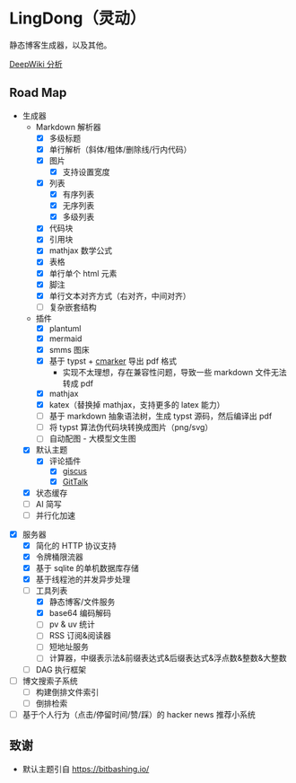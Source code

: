 # LingDong（灵动）

静态博客生成器，以及其他。

[DeepWiki 分析](https://deepwiki.com/kitelife/lingdong)

## Road Map

- 生成器
  - Markdown 解析器
    - [x] 多级标题
    - [x] 单行解析（斜体/粗体/删除线/行内代码）
    - [x] 图片
      - [x] 支持设置宽度
    - [x] 列表
      - [x] 有序列表
      - [x] 无序列表
      - [x] 多级列表
    - [x] 代码块
    - [x] 引用块
    - [x] mathjax 数学公式
    - [x] 表格
    - [x] 单行单个 html 元素
    - [x] 脚注
    - [x] 单行文本对齐方式（右对齐，中间对齐）
    - [ ] 复杂嵌套结构
  - 插件
    - [x] plantuml
    - [x] mermaid
    - [x] smms 图床
    - [x] 基于 typst + [cmarker](https://typst.app/universe/package/cmarker/) 导出 pdf 格式
      - 实现不太理想，存在兼容性问题，导致一些 markdown 文件无法转成 pdf
    - [x] mathjax
    - [x] katex（替换掉 mathjax，支持更多的 latex 能力）
    - [ ] 基于 markdown 抽象语法树，生成 typst 源码，然后编译出 pdf
    - [ ] 将 typst 算法伪代码块转换成图片（png/svg）
    - [ ] 自动配图 - 大模型文生图
  - [x] 默认主题
    - [x] 评论插件
      - [x] [giscus](https://giscus.app/zh-CN)
      - [x] [GitTalk](https://gitalk.github.io/)
  - [x] 状态缓存
  - [ ] AI 简写
  - [ ] 并行化加速

- [x] 服务器
  - [x] 简化的 HTTP 协议支持
  - [x] 令牌桶限流器
  - [x] 基于 sqlite 的单机数据库存储
  - [x] 基于线程池的并发异步处理
  - [ ] 工具列表
    - [x] 静态博客/文件服务
    - [x] base64 编码解码
    - [ ] pv & uv 统计
    - [ ] RSS 订阅&阅读器
    - [ ] 短地址服务
    - [ ] 计算器，中缀表示法&前缀表达式&后缀表达式&浮点数&整数&大整数
  - [ ] DAG 执行框架

- [ ] 博文搜索子系统
  - [ ] 构建倒排文件索引
  - [ ] 倒排检索
- [ ] 基于个人行为（点击/停留时间/赞/踩）的 hacker news 推荐小系统

## 致谢

- 默认主题引自 https://bitbashing.io/
